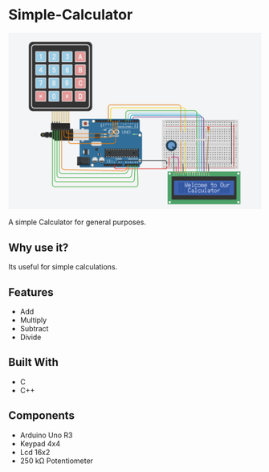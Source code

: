 # Simple-Calculator
<img src="images/interface.png" width="600">

A simple Calculator for general purposes.

## Why use it?

Its useful for simple calculations.

## Features

* Add
* Multiply
* Subtract
* Divide

## Built With

* C
* C++


## Components

* Arduino Uno R3
* Keypad 4x4
* Lcd 16x2
* 250 kΩ Potentiometer




